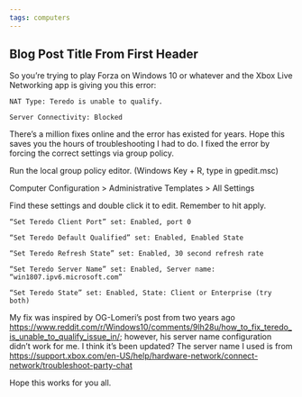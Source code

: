 ```yaml
---
tags: computers
---
```


## Blog Post Title From First Header

So you’re trying to play Forza on Windows 10 or whatever and the Xbox Live Networking app is giving you this error:

```
NAT Type: Teredo is unable to qualify.

Server Connectivity: Blocked
```

There’s a million fixes online and the error has existed for years. Hope this saves you the hours of troubleshooting I had to do. I fixed the error by forcing the correct settings via group policy.

Run the local group policy editor. (Windows Key + R, type in gpedit.msc)

Computer Configuration > Administrative Templates > All Settings

Find these settings and double click it to edit. Remember to hit apply.

```
“Set Teredo Client Port” set: Enabled, port 0

“Set Teredo Default Qualified” set: Enabled, Enabled State

“Set Teredo Refresh State” set: Enabled, 30 second refresh rate

“Set Teredo Server Name” set: Enabled, Server name: “win1807.ipv6.microsoft.com”

“Set Teredo State” set: Enabled, State: Client or Enterprise (try both)
```

My fix was inspired by OG-Lomeri’s post from two years ago https://www.reddit.com/r/Windows10/comments/9lh28u/how_to_fix_teredo_is_unable_to_qualify_issue_in/; however, his server name configuration didn’t work for me. I think it’s been updated? The server name I used is from https://support.xbox.com/en-US/help/hardware-network/connect-network/troubleshoot-party-chat

Hope this works for you all.